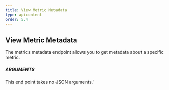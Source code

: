 ```yaml
---
title: View Metric Metadata
type: apicontent
order: 5.4
---
```

## View Metric Metadata

The metrics metadata endpoint allows you to get metadata about a specific metric.

##### ARGUMENTS

This end point takes no JSON arguments.'